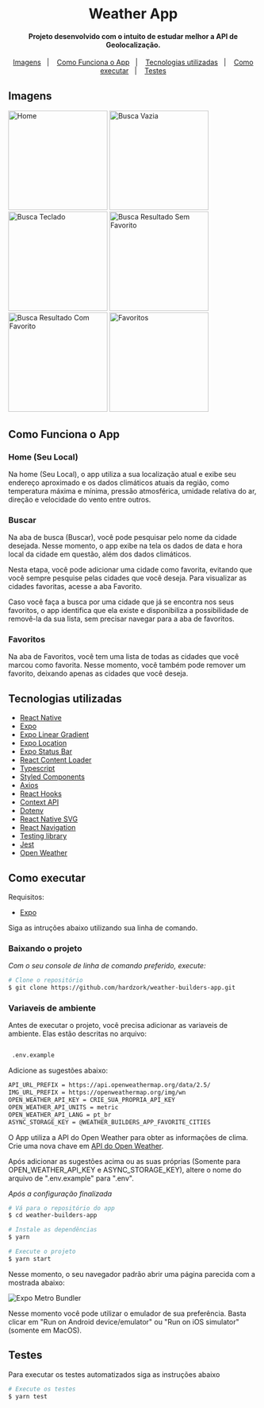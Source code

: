 <h1 align="center">
    Weather App
</h1>
<h4 align="center">
  Projeto desenvolvido com o intuito de estudar melhor a API de Geolocalização.
</h4>
<p align="center">
<a href="#imagens">Imagens</a>&nbsp;&nbsp;&nbsp;|&nbsp;&nbsp;&nbsp;
  <a href="#como-funciona-o-app">Como Funciona o App</a>&nbsp;&nbsp;&nbsp;|&nbsp;&nbsp;&nbsp;
  <a href="#tecnologias">Tecnologias utilizadas</a>&nbsp;&nbsp;&nbsp;|&nbsp;&nbsp;&nbsp;
  <a href="#como-executar">Como executar</a>&nbsp;&nbsp;&nbsp;|&nbsp;&nbsp;&nbsp;
  <a href="#testes">Testes</a>
</p>

## Imagens

<p float="left">
<img alt="Home" src="home-ios.png" width="200"  />
<img alt="Busca Vazia" src="busca-vazia-ios.png"  width="200"/>
<img alt="Busca Teclado" src="busca-teclado-ios.png"  width="200"/>
<img alt="Busca Resultado Sem Favorito" src="busca-resultado-sem-favorito-ios.png"  width="200"/>
<img alt="Busca Resultado Com Favorito" src="busca-resultado-com-favorito-ios.png"  width="200"/>
<img alt="Favoritos" src="favoritos-ios.png"  width="200"/>
</p>

## Como Funciona o App

### <b>Home (Seu Local)</b>

Na home (Seu Local), o app utiliza a sua localização atual e exibe seu endereço aproximado e os dados climáticos atuais da região, como temperatura máxima e mínima, pressão atmosférica, umidade relativa do ar, direção e velocidade do vento entre outros.

### <b>Buscar</b>

Na aba de busca (Buscar), você pode pesquisar pelo nome da cidade desejada. Nesse momento, o app exibe na tela os dados de data e hora local da cidade em questão, além dos dados climáticos.

Nesta etapa, você pode adicionar uma cidade como favorita, evitando que você sempre pesquise pelas cidades que você deseja. Para visualizar as cidades favoritas, acesse a aba Favorito.

Caso você faça a busca por uma cidade que já se encontra nos seus favoritos, o app identifica que ela existe e disponibiliza a possibilidade de removê-la da sua lista, sem precisar navegar para a aba de favoritos.

### <b>Favoritos</b>

Na aba de Favoritos, você tem uma lista de todas as cidades que você marcou como favorita. Nesse momento, você também pode remover um favorito, deixando apenas as cidades que você deseja.

## Tecnologias utilizadas

- [React Native](https://reactjs.org/)
- [Expo](https://docs.expo.dev)
- [Expo Linear Gradient](https://docs.expo.dev/)
- [Expo Location](https://docs.expo.dev/)
- [Expo Status Bar](https://docs.expo.dev/)
- [React Content Loader](https://skeletonreact.com/)
- [Typescript](https://www.typescriptlang.org/)
- [Styled Components](https://styled-components.com/)
- [Axios](https://github.com/axios/axios)
- [React Hooks](https://pt-br.reactjs.org/docs/hooks-intro.html)
- [Context API](https://pt-br.reactjs.org/docs/context.html)
- [Dotenv](https://github.com/motdotla/dotenv)
- [React Native SVG](https://github.com/react-native-svg/react-native-svg)
- [React Navigation](https://reactnavigation.org/)
- [Testing library](https://testing-library.com/)
- [Jest](https://jestjs.io/)
- [Open Weather](https://openweathermap.org/api)

## Como executar

Requisitos:

- [Expo](https://docs.expo.dev/get-started/installation/)

Siga as intruções abaixo utilizando sua linha de comando.

### Baixando o projeto

<i>Com o seu console de linha de comando preferido, execute:</i>

```bash
# Clone o repositório
$ git clone https://github.com/hardzork/weather-builders-app.git
```

### Variaveis de ambiente

Antes de executar o projeto, você precisa adicionar as variaveis de ambiente. Elas estão descritas no arquivo:

```bash

 .env.example

```

Adicione as sugestões abaixo:

```bash
API_URL_PREFIX = https://api.openweathermap.org/data/2.5/
IMG_URL_PREFIX = https://openweathermap.org/img/wn
OPEN_WEATHER_API_KEY = CRIE_SUA_PROPRIA_API_KEY
OPEN_WEATHER_API_UNITS = metric
OPEN_WEATHER_API_LANG = pt_br
ASYNC_STORAGE_KEY = @WEATHER_BUILDERS_APP_FAVORITE_CITIES
```

O App utiliza a API do Open Weather para obter as informações de clima. Crie uma nova chave em [API do Open Weather](https://openweathermap.org/api).

Após adicionar as sugestões acima ou as suas próprias (Somente para OPEN_WEATHER_API_KEY e ASYNC_STORAGE_KEY), altere o nome do arquivo de ".env.example" para ".env".

<i>Após a configuração finalizada</i>

```bash
# Vá para o repositório do app
$ cd weather-builders-app

# Instale as dependências
$ yarn

# Execute o projeto
$ yarn start
```

Nesse momento, o seu navegador padrão abrir uma página parecida com a mostrada abaixo:

<img alt="Expo Metro Bundler" src="metro-bundler.png" />

Nesse momento você pode utilizar o emulador de sua preferência. Basta clicar em "Run on Android device/emulator" ou "Run on iOS simulator" (somente em MacOS).

## Testes

Para executar os testes automatizados siga as instruções abaixo

```bash
# Execute os testes
$ yarn test
```
